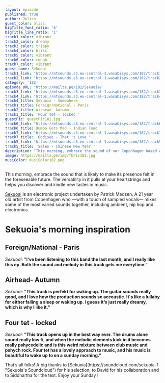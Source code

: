 ```yaml
---
layout: episode
published: true
author: Julien
guest_color: bliss
bigTitle_font_ratio: '6'
bigTitle_line_ratio: '1'
track1_color: vibrant
track2_color: dreamy
track3_color: trippy
track4_color: bliss
track5_color: vibrant
track6_color: rough
track7_color: vibrant
guest_name: Sekuoai
track1_link: 'https://mtsounds.s3.eu-central-1.wasabisys.com/182/track1.mp3'
track2_link: 'https://mtsounds.s3.eu-central-1.wasabisys.com/182/track2.mp3'
category: '182'
episode_URL: 'https://mailta.pe/182/Sekuoia/'
track3_link: 'https://mtsounds.s3.eu-central-1.wasabisys.com/182/track3.mp3'
track4_link: 'https://mtsounds.s3.eu-central-1.wasabisys.com/182/track4.mp3'
track4_title: Sekuoia - Somewhere
track1_title: Foreign/National - Paris
track2_title: Airhead- Autumn
track3_title: 'Four tet - locked '
guestPic: guestPic182.jpg
track6_link: 'https://mtsounds.s3.eu-central-1.wasabisys.com/182/track6.mp3'
track6_title: Dumbo Gets Mad - Indian Food
track7_link: 'https://mtsounds.s3.eu-central-1.wasabisys.com/182/track7.mp3'
track7_title: 'Oddisee - That''s Love '
track5_link: 'https://mtsounds.s3.eu-central-1.wasabisys.com/182/track5.mp3'
track5_title: 'Sales - Chinese New Year '
description: 'This morning, embrace the sound of our Copenhagen based artist : Sekuoia.'
image: https://mailta.pe/img/fbPic182.jpg
musiColor: musiColor182.png
---
```


<p id="introduction">This morning, embrace the sound that is likely to make its presence felt in the foreseeable future. The versatility in it pulls at your heartstrings and helps you discover and kindle new tastes in music.</p>

[Sekuoai](https://www.facebook.com/sekuoia "Sekuoai's Facebook") is an electronic project undertaken by Patrick Madsen. A 21 year old artist from Copenhagen who —with a touch of sampled vocals— mixes some of the most varied sounds together, including ambient, hip hop and electronica.

# Sekuoia's morning inspiration

## Foreign/National - Paris
_Sekuoai:_ **"**I've been listening to this band the last month, and I really like this ep. Both the sound and melody in this track gets me everytime.**"**

## Airhead- Autumn
_Sekuoai:_ **"**This track is perfekt for waking up. The guitar sounds really good, and I love how the production sounds so accoustic. It's like a lullaby for either falling a sleep or waking up. I guess it's just really dreamy, which is why I like it.**"**

## Four tet - locked
_Sekuoai:_ **"**This track opens up in the best way ever. The drums alone sound really low fi, and when the melodic elements kick in it becomes really pshycedelic and is this weird mixture between club music and pshych rock. Four tet has a lovely approach to music, and his music is beautiful to wake up to on a sunday morning.**"**

 
<p id="outroduction">
That’s all folks! A big thanks to [Sekuoia](https://soundcloud.com/sekuoia-1 "Sekuoia's Soundcloud") for his selection, to David for his collaboration and to Siddhartha for the text.
Enjoy your Sunday ! </p>
